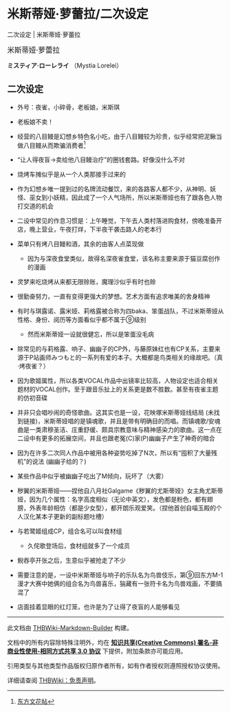# 米斯蒂娅·萝蕾拉/二次设定

<!-- source html: G:\repos\THBWiki-Markdown-Builder\THBWikiMarkdown\Temp\main\9\94\ns0%3A%E7%B1%B3%E6%96%AF%E8%92%82%E5%A8%85%C2%B7%E8%90%9D%E8%95%BE%E6%8B%89%2F%E4%BA%8C%E6%AC%A1%E8%AE%BE%E5%AE%9A.html -->

二次设定 | 米斯蒂娅·萝蕾拉

  
<big>米斯蒂娅·萝蕾拉</big>  

 **ミスティア·ローレライ** （Mystia Lorelei）
  

## 二次设定
- 外号：夜雀，小碎骨，老板娘，米斯琪
- 老板娘不卖！
- 经营的八目鳗是幻想乡特色名小吃，由于八目鳗较为珍贵，似乎经常把泥鳅当做八目鳗从而欺骗消费者[^cite_note-1]
- “让人得夜盲→卖给他八目鳗治疗”的圈钱套路。好像没什么不对
- 烧烤车摊似乎是从一个人类那接手过来的
- 作为幻想乡唯一提到过的名牌流动餐饮，来的各路客人都不少，从神明、妖怪、巫女到小妖精，因此成了一个人气场所，所以米斯蒂娅也有了跟各色人物打交道的机会
- 二设中常见的作息习惯是：上午睡觉，下午去人类村落进购食材，傍晚准备开店，晚上营业，午夜打烊，下半夜干袭击路人的老本行
- 菜单只有烤八目鳗和酒，其余的由客人点菜现做
  - 因为与深夜食堂类似，故得名深夜雀食堂，该名称主要来源于猫豆腐创作的漫画

- 灵梦来吃烧烤从来都无限赊账，魔理沙似乎有时也赊
- 很勤奋努力，一直有变得更强大的梦想。艺术方面有追求唯美的舍身精神
- 有时与琪露诺、露米娅、莉格露被合称为四baka、笨蛋战队，不过米斯蒂娅从性格、身份、阅历等方面看似乎都不属于⑨级别
  - 然而米斯蒂娅一设就很健忘，所以是笨蛋没毛病

- 除常见的与莉格露、响子、幽幽子的CP外，与藤原妹红也有CP关系，主要来源于P站画师みつもと的一系列有爱的本子。大概都是鸟类相关的缘故吧。（真·烤夜雀？）
- 因为歌姬属性，所以各类VOCAL作品中出镜率比较高，人物设定也适合相关题材的VOCAL创作。至于跟音乐扯上的关系更是数不胜数。甚至有夜雀主题的仿初音碟
- 并非只会唱吵闹的奇怪歌曲。这其实也是一设，花映塚米斯蒂娅线结局 (未找到链接)，米斯蒂娅唱的是镇魂歌，并且是带有明确目的而唱。而镇魂歌/安魂曲是一类肃穆圣洁、庄重舒缓、颇具宗教意味与精神感染力的歌曲。这一点在二设中有更多的拓展空间，并且也跟老冤(C)家(P)幽幽子产生了神奇的暗合
- 因为在许多二次同人作品中被用各种姿势吃掉了N次，所以有“囤积了大量残机”的说法 (幽幽子给的？)
- 某些作品中似乎被幽幽子吃出了M倾向，玩坏了（大雾）
- 秽翼的米斯蒂娅——捏他自八月社Galgame《秽翼的尤斯蒂娅》女主角尤斯蒂娅，因为几个属性：名字高度相似（无论中英文），发色都是粉色，都有翅膀，外表年龄相仿（都是少女型），都开朗乐观爱笑。（捏他首创自喵玉殿的个人汉化某本子更新的副标题吐槽）
- 与若鹭姬组成CP，组合名可以叫食材组
  - 久侘歌登场后，食材组就多了一个成员

- 鲵吞亭开张之后，生意似乎被抢走了不少
- 需要注意的是，一设中米斯蒂娅与响子的乐队名为鸟兽伎乐，第⑨回东方M-1漫才大赛中她俩的组合名为鸟兽喜乐，猯藏有一张符卡名为鸟兽戏画，不要搞混了
- 店面挂着显眼的红灯笼，也许是为了让得了夜盲的人能够看见

[^cite_note-1]: [东方文花帖](./东方文花帖（书籍）-米斯蒂娅·萝蕾拉.md)





---

此文档由 [THBWiki-Markdown-Builder](https://github.com/Delsin-Yu/THBWiki-Markdown-Builder) 构建。

文档中的所有内容除特殊注明外，均在 [**知识共享(Creative Commons) 署名-非商业性使用-相同方式共享 3.0 协议**](https://creativecommons.org/licenses/by-sa/3.0/deed.zh-hans) 下提供，附加条款亦可能应用。

引用类型与其他类型作品版权归原作者所有，如有作者授权则遵照授权协议使用。

详细请查阅 [THBWiki：免责声明](https://thbwiki.cc/THBWiki:%E5%85%8D%E8%B4%A3%E5%A3%B0%E6%98%8E)。

